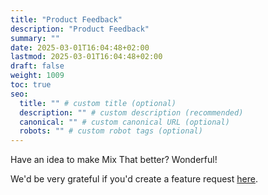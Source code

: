 ```yaml
---
title: "Product Feedback"
description: "Product Feedback"
summary: ""
date: 2025-03-01T16:04:48+02:00
lastmod: 2025-03-01T16:04:48+02:00
draft: false
weight: 1009
toc: true
seo:
  title: "" # custom title (optional)
  description: "" # custom description (recommended)
  canonical: "" # custom canonical URL (optional)
  robots: "" # custom robot tags (optional)
---
```


Have an idea to make Mix That better? Wonderful!

We'd be very grateful if you'd create a feature request [here](https://github.com/firstcoders/mixthat).
